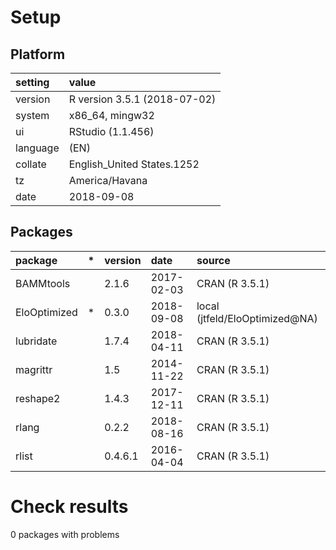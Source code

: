 # Setup

## Platform

|setting  |value                        |
|:--------|:----------------------------|
|version  |R version 3.5.1 (2018-07-02) |
|system   |x86_64, mingw32              |
|ui       |RStudio (1.1.456)            |
|language |(EN)                         |
|collate  |English_United States.1252   |
|tz       |America/Havana               |
|date     |2018-09-08                   |

## Packages

|package      |*  |version |date       |source                         |
|:------------|:--|:-------|:----------|:------------------------------|
|BAMMtools    |   |2.1.6   |2017-02-03 |CRAN (R 3.5.1)                 |
|EloOptimized |*  |0.3.0   |2018-09-08 |local (jtfeld/EloOptimized@NA) |
|lubridate    |   |1.7.4   |2018-04-11 |CRAN (R 3.5.1)                 |
|magrittr     |   |1.5     |2014-11-22 |CRAN (R 3.5.1)                 |
|reshape2     |   |1.4.3   |2017-12-11 |CRAN (R 3.5.1)                 |
|rlang        |   |0.2.2   |2018-08-16 |CRAN (R 3.5.1)                 |
|rlist        |   |0.4.6.1 |2016-04-04 |CRAN (R 3.5.1)                 |

# Check results

0 packages with problems




